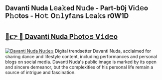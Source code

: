 ## Davanti Nuda L𝚎a𝚔ed N𝚞𝚍e - Part-b0j Vi𝚍𝚎o P𝚑𝚘tos - H𝚘𝚝 O𝚗𝚕yf𝚊ns L𝚎a𝚔s r0W1D

# <h2><a href="http://kf6bvt.oniu.top/?m=Davanti+Nuda">🔗👉 🔴 Davanti Nuda P𝚑ot𝚘𝚜 V𝚒d𝚎o</a></h2>

[![Davanti Nuda Nu𝚍e𝚜](https://i.imgur.com/0qMVB7G.gif)](http://kf6bvt.oniu.top/?m=Davanti+Nuda)
Digital trendsetter Davanti Nuda, acclaimed for sharing dance and lifestyle content, including performances and personal blogs on social media. Davanti Nuda's public image is marked by its open and sincere demeanor, but the complexities of his personal life remain a source of intrigue and fascination.  
